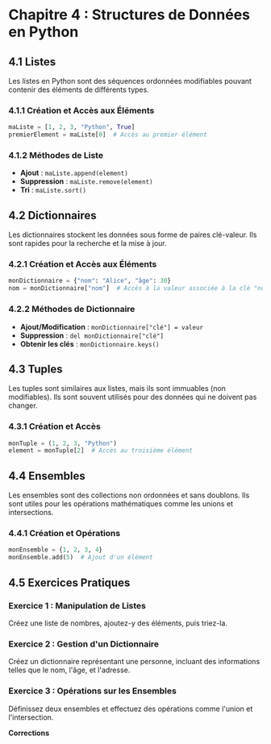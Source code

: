 # Chapitre 4 : Structures de Données en Python

## 4.1 Listes

Les listes en Python sont des séquences ordonnées modifiables pouvant contenir des éléments de différents types.

### 4.1.1 Création et Accès aux Éléments
```python
maListe = [1, 2, 3, "Python", True]
premierElement = maListe[0]  # Accès au premier élément
```

### 4.1.2 Méthodes de Liste
- **Ajout** : `maListe.append(element)`
- **Suppression** : `maListe.remove(element)`
- **Tri** : `maListe.sort()`

## 4.2 Dictionnaires

Les dictionnaires stockent les données sous forme de paires clé-valeur. Ils sont rapides pour la recherche et la mise à jour.

### 4.2.1 Création et Accès aux Éléments
```python
monDictionnaire = {"nom": "Alice", "âge": 30}
nom = monDictionnaire["nom"]  # Accès à la valeur associée à la clé "nom"
```

### 4.2.2 Méthodes de Dictionnaire
- **Ajout/Modification** : `monDictionnaire["clé"] = valeur`
- **Suppression** : `del monDictionnaire["clé"]`
- **Obtenir les clés** : `monDictionnaire.keys()`

## 4.3 Tuples

Les tuples sont similaires aux listes, mais ils sont immuables (non modifiables). Ils sont souvent utilisés pour des données qui ne doivent pas changer.

### 4.3.1 Création et Accès
```python
monTuple = (1, 2, 3, "Python")
element = monTuple[2]  # Accès au troisième élément
```

## 4.4 Ensembles

Les ensembles sont des collections non ordonnées et sans doublons. Ils sont utiles pour les opérations mathématiques comme les unions et intersections.

### 4.4.1 Création et Opérations
```python
monEnsemble = {1, 2, 3, 4}
monEnsemble.add(5)  # Ajout d'un élément
```

## 4.5 Exercices Pratiques

### Exercice 1 : Manipulation de Listes
Créez une liste de nombres, ajoutez-y des éléments, puis triez-la.

### Exercice 2 : Gestion d'un Dictionnaire
Créez un dictionnaire représentant une personne, incluant des informations telles que le nom, l'âge, et l'adresse.

### Exercice 3 : Opérations sur les Ensembles
Définissez deux ensembles et effectuez des opérations comme l'union et l'intersection.

**Corrections**